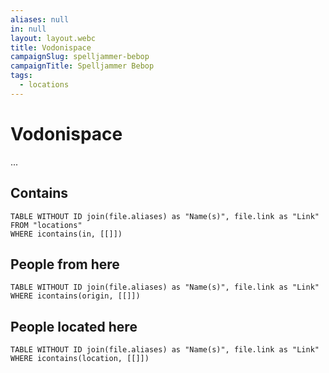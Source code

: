 ```yaml
---
aliases: null
in: null
layout: layout.webc
title: Vodonispace
campaignSlug: spelljammer-bebop
campaignTitle: Spelljammer Bebop
tags:
  - locations
---
```

# Vodonispace

...

## Contains
```dataview
TABLE WITHOUT ID join(file.aliases) as "Name(s)", file.link as "Link"
FROM "locations"
WHERE icontains(in, [[]])
```

## People from here

```dataview
TABLE WITHOUT ID join(file.aliases) as "Name(s)", file.link as "Link"
WHERE icontains(origin, [[]])
```

## People located here

```dataview
TABLE WITHOUT ID join(file.aliases) as "Name(s)", file.link as "Link"
WHERE icontains(location, [[]])
```
